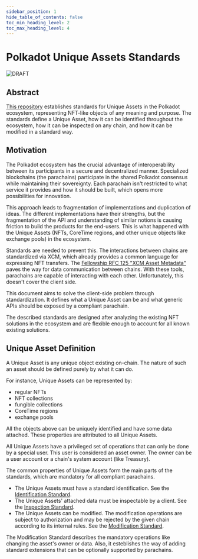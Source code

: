 ```yaml
---
sidebar_position: 1
hide_table_of_contents: false
toc_min_heading_level: 2
toc_max_heading_level: 4
---
```


# Polkadot Unique Assets Standards

![DRAFT](https://img.shields.io/badge/status-DRAFT-blue?style=flat-square)

## Abstract

[This repository](https://github.com/NFTMozaic/polkadot-unique-assets-standards) establishes standards for Unique Assets in the Polkadot ecosystem, representing NFT-like objects of any meaning and purpose. The standards define a Unique Asset, how it can be identified throughout the ecosystem, how it can be inspected on any chain, and how it can be modified in a standard way.

## Motivation

The Polkadot ecosystem has the crucial advantage of interoperability between its participants in a secure and decentralized manner. Specialized blockchains (the parachains) participate in the shared Polkadot consensus while maintaining their sovereignty. Each parachain isn't restricted to what service it provides and how it should be built, which opens more possibilities for innovation.

This approach leads to fragmentation of implementations and duplication of ideas. The different implementations have their strengths, but the fragmentation of the API and understanding of similar notions is causing friction to build the products for the end-users. This is what happened with the Unique Assets (NFTs, CoreTime regions, and other unique objects like exchange pools) in the ecosystem.

Standards are needed to prevent this. The interactions between chains are standardized via XCM, which already provides a common language for expressing NFT transfers. The [Fellowship RFC 125 "XCM Asset Metadata"](https://polkadot-fellows.github.io/RFCs/approved/0125-xcm-asset-metadata.html) paves the way for data communication between chains. With these tools, parachains are capable of interacting with each other. Unfortunately, this doesn't cover the client side.

This document aims to solve the client-side problem through standardization. It defines what a Unique Asset can be and what generic APIs should be exposed by a compliant parachain.

The described standards are designed after analyzing the existing NFT solutions in the ecosystem and are flexible enough to account for all known existing solutions.

## Unique Asset Definition

A Unique Asset is any unique object existing on-chain. The nature of such an asset should be defined purely by what it can do.

For instance, Unique Assets can be represented by:

- regular NFTs
- NFT collections
- fungible collections
- CoreTime regions
- exchange pools

All the objects above can be uniquely identified and have some data attached. These properties are attributed to all Unique Assets.

All Unique Assets have a privileged set of operations that can only be done by a special user. This user is considered an asset owner. The owner can be a user account or a chain's system account (like Treasury).

The common properties of Unique Assets form the main parts of the standards, which are mandatory for all compliant parachains.

- The Unique Assets must have a standard identification. See the [Identification Standard](./identification.md).
- The Unique Assets' attached data must be inspectable by a client. See the [Inspection Standard](./inspection.md).
- The Unique Assets can be modified. The modification operations are subject to authorization and may be rejected by the given chain according to its internal rules. See the [Modification Standard](./modification/modification.md).

The Modification Standard describes the mandatory operations like changing the asset's owner or data. Also, it esteblishes the way of adding standard extensions that can be optionally supported by parachains.
